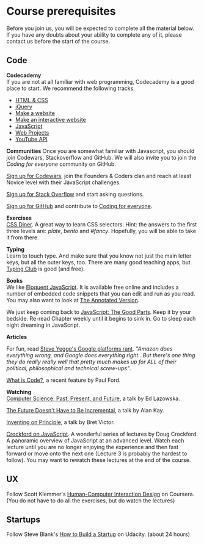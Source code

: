 # Course prerequisites

Before you join us, you will be expected to complete all the material below. If you have any doubts about your ability to complete any of it, please contact us before the start of the course.

## Code

**Codecademy**	
If you are not at all familiar with web programming, Codecademy is a good place to start. We recommend the following tracks.

+ [HTML & CSS](http://www.codecademy.com/en/tracks/web)
+ [jQuery](http://www.codecademy.com/en/tracks/jquery)
+ [Make a website](http://www.codecademy.com/en/skills/make-a-website/) 
+ [Make an interactive website](http://www.codecademy.com/en/skills/make-an-interactive-website/) 
+ [JavaScript](http://www.codecademy.com/en/tracks/javascript)
+ [Web Projects](http://www.codecademy.com/tracks/projects)
+ [YouTube API](http://www.codecademy.com/en/tracks/youtube)

**Communities**	
Once you are somewhat familiar with Javascript, you should join Codewars, Stackoverflow and GitHub. We will also invite you to join the *Coding for everyone* community on GitHub.

[Sign up for Codewars](http://www.codewars.com/?language=javascript), join the Founders & Coders clan and reach at least Novice level with their JavaScript challenges.

[Sign up for Stack Overflow](http://stackoverflow.com/) and start asking questions.   

[Sign up for GitHub](https://github.com/) and contribute to [Coding for everyone](https://github.com/codingforeveryone). 

**Exercises**	
[CSS Diner](http://flukeout.github.io/#). A great way to learn CSS selectors. Hint: the answers to the first three levels are: *plate*, *bento* and *#fancy*. Hopefully, you will be able to take it from there.

**Typing**	
Learn to touch type. And make sure that you know not just the main letter keys, but all the outer keys, too. There are many good teaching apps, but [Typing Club](http://www.typingclub.com/) is good (and free).

**Books**    	
We like [Eloquent JavaScript](http://eloquentjavascript.net/). It is available free online and includes a number of embedded code snippets that you can edit and run as you read. You may also want to look at [The Annotated Version](https://watchandcode.com/courses/eloquent-javascript-the-annotated-version).

We just keep coming back to [JavaScript: The Good Parts](http://it-ebooks.info/book/274/). Keep it by your bedside. Re-read Chapter weekly until it begins to sink in. Go to sleep each night dreaming in JavaScript.

**Articles**    

For fun, read [Steve Yegge's Google platforms rant](https://plus.google.com/+RipRowan/posts/eVeouesvaVX). *"Amazon does everything wrong, and Google does everything right...But there's one thing they do really really well that pretty much makes up for ALL of their political, philosophical and technical screw-ups"*.

[What is Code?](http://www.bloomberg.com/graphics/2015-paul-ford-what-is-code/), a recent feature by Paul Ford.


**Watching**	
[Computer Science: Past, Present, and Future](http://youtu.be/5Tk09c0FQ3M), a talk by Ed Lazowska.

[The Future Doesn't Have to Be Incremental](http://youtu.be/gTAghAJcO1o), a talk by Alan Kay.

[Inventing on Principle](http://vimeo.com/36579366), a talk by Bret Victor.

[Crockford on JavaScript](https://www.youtube.com/watch?v=JxAXlJEmNMg&list=PL7664379246A246CB). A wonderful series of lectures by Doug Crockford. A panoramic overview of JavaScript at an advanced level. Watch each lecture until you are no longer enjoying the experience and then fast forward or move onto the next one (Lecture 3 is probably the hardest to follow). You may want to rewatch these lectures at the end of the course.

## UX

Follow Scott Klemmer's [Human-Computer Interaction Design](https://www.coursera.org/course/hcidesign) on Coursera. (You do not have to do all the exercises, but do watch the lectures)

## Startups

Follow Steve Blank's [How to Build a Startup](https://www.udacity.com/course/how-to-build-a-startup--ep245) on Udacity. (about 24 hours)



